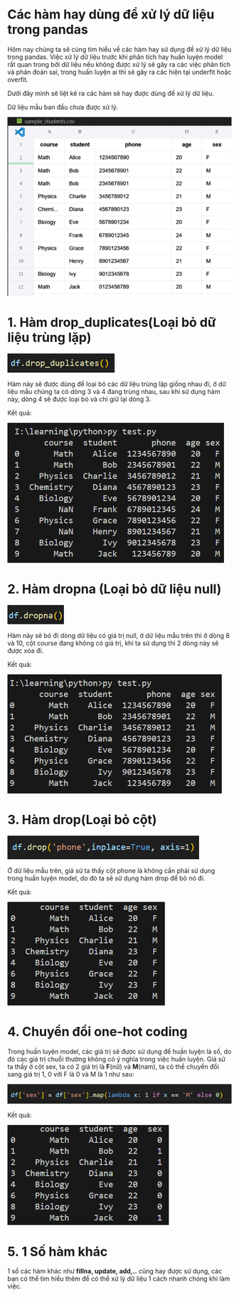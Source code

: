 # Các hàm hay dùng để xử lý dữ liệu trong pandas

Hôm nay chúng ta sẽ cùng tìm hiểu về các hàm hay sử dụng để xử lý dữ liệu trong pandas. Việc xử lý dữ liệu trước khi phân tích hay huấn luyện model rất quan trong bởi dữ liệu nếu không được xử lý sẽ gây ra các việc phân tích và phán đoán sai, trong huấn luyện ai thì sẽ gây ra các hiện tại underfit hoặc overfit. 

Dưới đây mình sẽ liệt kê ra các hàm sẽ hay được dùng để xử lý dữ liệu.

Dữ liệu mẫu ban đầu chưa được xử lý.

![image.png](imgs/image.png)

# 1. Hàm drop_duplicates(Loại bỏ dữ liệu trùng lặp)

![image.png](imgs/image%201.png)

Hàm này sẽ được dùng để loại bỏ các dữ liệu trùng lặp giống nhau đi, ở dữ liệu mẫu chúng ta có dòng 3 và 4 đang trùng nhau, sau khi sử dụng hàm này, dòng 4 sẽ được loại bỏ và chỉ giữ lại dòng 3.

Kết quả:

![image.png](imgs/image%202.png)

# 2. Hàm dropna (Loại bỏ dữ liệu null)

 

![image.png](imgs/image%203.png)

Hàm này sẽ bỏ đi dòng dữ liệu có giá trị null, ở dữ liệu mẫu trên thì ở dòng 8 và 10, cột course đang không có giá trị, khi ta sử dụng thì 2 dòng này sẽ được xóa đi.

Kết quả:

![image.png](imgs/image%204.png)

# 3. Hàm drop(Loại bỏ cột)

![image.png](imgs/image%205.png)

Ở dữ liệu mẫu trên, giả sử ta thấy cột phone là không cần phải sử dụng trong huấn luyện model, do đó ta sẽ sử dụng hàm drop để bỏ nó đi.

Kết quả:

![image.png](imgs/image%206.png)

# 4. Chuyển đổi one-hot coding

Trong huấn luyện model, các giá trị sẽ được sử dụng để huấn luyện là số, do đó các giá trị chuỗi thường không có ý nghĩa trong việc huấn luyện. Giả sử ta thấy ở cột sex, ta có 2 giá trị là **F**(nữ) và **M**(nam), ta có thể chuyển đổi sang giá trị 1, 0 với F là 0 và M là 1 như sau:

![image.png](imgs/image%207.png)

Kết quả:

![image.png](imgs/image%208.png)

# 5. 1 Số hàm khác

1 số các hàm khác như **fillna, update, add,..** cũng hay được sử dụng, các bạn có thể tìm hiểu thêm để có thể xử lý dữ liệu 1 cách nhanh chóng khi làm việc.